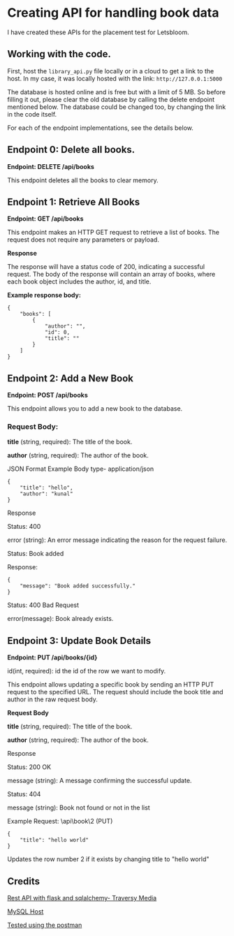 # Creating API for handling book data
I have created these APIs for the placement test for Letsbloom.

## Working with the code.

First, host the `library_api.py` file locally or in a cloud to get a link to the host. In my case, it was locally hosted with the link:  `http://127.0.0.1:5000`

The database is hosted online and is free but with a limit of 5 MB. So before filling it out, please clear the old database by calling the delete endpoint mentioned below. The database could be changed too, by changing the link in the code itself.

For each of the endpoint implementations, see the details below.



## Endpoint 0: Delete all books.

**Endpoint: DELETE /api/books**

This endpoint deletes all the books to clear memory.

## Endpoint 1: Retrieve All Books

**Endpoint: GET /api/books**

This endpoint makes an HTTP GET request to retrieve a list of books. The request does not require any parameters or payload. 

**Response**

The response will have a status code of 200, indicating a successful request. The body of the response will contain an array of books, where each book object includes the author, id, and title.

**Example response body:**
```
{
    "books": [
        {
            "author": "",
            "id": 0,
            "title": ""
        }
    ]
}
```




## Endpoint 2: Add a New Book

**Endpoint: POST /api/books**

This endpoint allows you to add a new book to the database.

### Request Body:

**title** (string, required): The title of the book.

**author** (string, required): The author of the book.

JSON Format Example
Body type- application/json

```
{
    "title": "hello",   
    "author": "kunal"
}
```

Response

Status: 400

error (string): An error message indicating the reason for the request failure.

Status: Book added

Response:
```
{
    "message": "Book added successfully."
}
```

Status: 400 Bad Request

error(message): Book already exists.

## Endpoint 3: Update Book Details
**Endpoint: PUT /api/books/{id}**

id(int, required): id the id of the row we want to modify.

This endpoint allows updating a specific book by sending an HTTP PUT request to the specified URL. The request should include the book title and author in the raw request body.

**Request Body**

**title** (string, required): The title of the book.

**author** (string, required): The author of the book.


Response

Status: 200 OK

message (string): A message confirming the successful update.

Status: 404

message (string): Book not found or not in the list


Example Request:
\api\book\2 (PUT)
```
{
    "title": "hello world"
}
```
Updates the row number 2 if it exists by changing title to "hello world"









## Credits
[Rest API with flask and sqlalchemy- Traversy Media](https://www.youtube.com/watch?v=PTZiDnuC86g)

[MySQL Host](https://www.freemysqlhosting.net/)

[Tested using the postman](https://www.postman.com/api-documentation-tool/)


